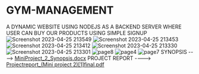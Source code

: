 # GYM-MANAGEMENT
A DYNAMIC WEBSITE USING NODEJS AS A BACKEND SERVER WHERE USER CAN BUY OUR PRODUCTS USING SIMPLE SIGNUP
![Screenshot 2023-04-25 213549](https://user-images.githubusercontent.com/77520689/234343741-3757ed5b-7354-495c-931b-b7edff5969f8.png)
![Screenshot 2023-04-25 213453](https://user-images.githubusercontent.com/77520689/234343758-71ffe0ca-d759-49c3-a12b-e52d756a530e.png)
![Screenshot 2023-04-25 213412](https://user-images.githubusercontent.com/77520689/234343762-006f8297-3aa2-497b-b800-a7f9debc8819.png)
![Screenshot 2023-04-25 213330](https://user-images.githubusercontent.com/77520689/234343765-44bd7859-0549-47f0-a2a0-1a02cc3ed86f.png)
![Screenshot 2023-04-25 213301](https://user-images.githubusercontent.com/77520689/234343769-add7e7d8-7667-443e-b21f-c843f9be9d53.png)
![page8](https://user-images.githubusercontent.com/97621207/234348038-2feaecd1-f387-4c6e-a09c-1dfbc0840779.png)
![page4](https://user-images.githubusercontent.com/97621207/234348108-791d1c75-3323-4d70-9ac7-3e328af95ed5.png)
![page7](https://user-images.githubusercontent.com/97621207/234348189-a3104af4-721d-4b20-b69f-f65620e16bbd.png)
SYNOPSIS ----> [MiniProject_2_Synopsis.docx](https://github.com/Dhruv13g/GYM-MANAGEMENT/files/11325064/MiniProject_2_Synopsis.docx)
PROJECT REPORT ----> [Projectreport_(Mini project 2)[1]final.pdf](https://github.com/Dhruv13g/GYM-MANAGEMENT/files/11325074/Projectreport_.Mini.project.2.1.final.pdf)
